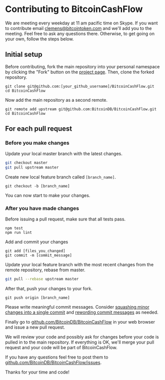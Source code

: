 Contributing to BitcoinCashFlow
===============================


We are meeting every weekday at 11 am pacific time on Skype. If you want to contribute email clemens@bitcointoken.com and we'll add you to the meeting. Feel free to ask any questions there. Otherwise, to get going on your own, follow the steps below.

## Initial setup

Before contributing, fork the main repository into your personal namespace by clicking the "Fork" button on the [project page](https://github.com/BitcoinDB/BitcoinCashFlow). Then, clone the forked repository.
```
git clone git@github.com:[your_github_username]/BitcoinCashFlow.git
cd BitcoinCashFlow
```

Now add the main repository as a second remote.
```
git remote add upstream git@github.com:BitcoinDB/BitcoinCashFlow.git
cd BitcoinCashFlow
```

## For each pull request

### Before you make changes

Update your local master branch with the latest changes.
```sh
git checkout master
git pull upstream master
```

Create new local feature branch called `[branch_name]`.

```
git checkout -b [branch_name]
```

You can now start to make your changes.

### After you have made changes

Before issuing a pull request, make sure that all tests pass.

```
npm test
npm run lint
```

Add and commit your changes

```
git add [files_you_changed]
git commit -m [commit_message]
```

Update your local feature branch with the most recent changes from the remote repository, rebase from master. 
```sh
git pull --rebase upstream master
```

After that, push your changes to your fork.
```
git push origin [branch_name]
```

Please write meaningful commit messages. Consider [squashing minor changes into a single commit](https://stackoverflow.com/questions/5189560/squash-my-last-x-commits-together-using-git) and [rewording commit messages](https://help.github.com/articles/changing-a-commit-message/) as needed.


Finally go to [github.com/BitcoinDB/BitcoinCashFlow](https://github.com/BitcoinDB/BitcoinCashFlow) in your web browser and issue a new pull request.

We will review your code and possibly ask for changes before your code is pulled in to the main repository.  If everything is OK, we'll merge your pull request and your code will be part of BitcoinCashFlow.

If you have any questions feel free to post them to
[github.com/BitcoinDB/BitcoinCashFlow/issues](https://github.com/BitcoinDB/BitcoinCashFlow/issues).

Thanks for your time and code!





<!--

## Design Guidelines

BitcoinCashFlow is using the [AirBnb JavaScript style guide](https://github.com/airbnb/javascript). We encourage our contributors to review it and follow its recommendations when writing the code.

### Tests

Write a test for all your code. We encourage Test Driven Development so we know when our code is right. The test coverage is around 95% and are targeting 100% as we move towards our 1.0 release.

#### Tests Must be Written Elegantly

Style guidelines are not relaxed for tests. Tests are a good way to show how to use the library, and maintaining them is extremely necessary.

Don't write long tests, write helper functions to make them be as short and concise as possible (they should take just a few lines each), and use good variable names.

#### Tests Must not be Random

Inputs for tests should not be generated randomly. Also, the type and structure of outputs should be checked.

#### Require 'bitcoincashflow' and Look up Classes from There

This helps to make tests more useful as examples, and more independent of where they are placed. This also helps prevent forgetting to include all sub-modules in the bitcoincashflow object.

DO:
```javascript
var bitcoincashflow = require('../');
var PublicKey = bitcoincashflow.PublicKey;
```
DON'T:
```javascript
var PublicKey = require('../src/publickey');
```

#### Data for Tests Included in a JSON File

If possible, data for tests should be included in a JSON file in the `test/data` directory. This improves interoperability with other libraries and keeps tests cleaner.

### Documentation

#### Guide and API Reference

All modules should include a developer guide and API reference. The API reference documentation is generated using JSDOC. Each function that exposes a public API should include a description, @return and @param, as appropriate. The general documentation guide for the module should be located in the `docs/guide` directory and is written in GitHub Flavored Markdown.

#### Proofread

Please proofread documentation to avoid unintentional spelling and grammatical mistakes before submitting a pull request.

-->